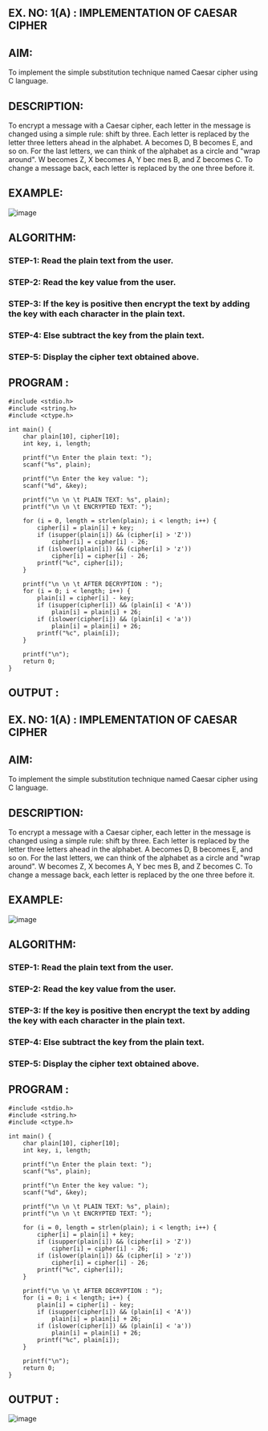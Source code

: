 ## EX. NO: 1(A) : IMPLEMENTATION OF CAESAR CIPHER
 

## AIM:

To implement the simple substitution technique named Caesar cipher using C language.

## DESCRIPTION:

To encrypt a message with a Caesar cipher, each letter in the message is changed using a simple rule: shift by three. Each letter is replaced by the letter three letters ahead in the alphabet. A becomes D, B becomes E, and so on. For the last letters, we can think of the
alphabet as a circle and "wrap around". W becomes Z, X becomes A, Y bec mes B, and Z
becomes C. To change a message back, each letter is replaced by the one three before it.

## EXAMPLE:



![image](https://github.com/Hemamanigandan/CNS/assets/149653568/eb9c6c43-8c80-4cdd-b9d4-91705a311c79)


## ALGORITHM:

### STEP-1: Read the plain text from the user.
### STEP-2: Read the key value from the user.
### STEP-3: If the key is positive then encrypt the text by adding the key with each character in the plain text.
### STEP-4: Else subtract the key from the plain text.
### STEP-5: Display the cipher text obtained above.


## PROGRAM :
```
#include <stdio.h> 
#include <string.h>
#include <ctype.h> 

int main() {
    char plain[10], cipher[10]; 
    int key, i, length;

    printf("\n Enter the plain text: ");
    scanf("%s", plain);

    printf("\n Enter the key value: ");
    scanf("%d", &key);

    printf("\n \n \t PLAIN TEXT: %s", plain);
    printf("\n \n \t ENCRYPTED TEXT: ");
    
    for (i = 0, length = strlen(plain); i < length; i++) {
        cipher[i] = plain[i] + key;
        if (isupper(plain[i]) && (cipher[i] > 'Z')) 
            cipher[i] = cipher[i] - 26;
        if (islower(plain[i]) && (cipher[i] > 'z')) 
            cipher[i] = cipher[i] - 26;
        printf("%c", cipher[i]);
    }

    printf("\n \n \t AFTER DECRYPTION : ");
    for (i = 0; i < length; i++) {
        plain[i] = cipher[i] - key; 
        if (isupper(cipher[i]) && (plain[i] < 'A')) 
            plain[i] = plain[i] + 26; 
        if (islower(cipher[i]) && (plain[i] < 'a')) 
            plain[i] = plain[i] + 26; 
        printf("%c", plain[i]);
    }

    printf("\n");
    return 0;
}
```

## OUTPUT :

## EX. NO: 1(A) : IMPLEMENTATION OF CAESAR CIPHER
 

## AIM:

To implement the simple substitution technique named Caesar cipher using C language.

## DESCRIPTION:

To encrypt a message with a Caesar cipher, each letter in the message is changed using a simple rule: shift by three. Each letter is replaced by the letter three letters ahead in the alphabet. A becomes D, B becomes E, and so on. For the last letters, we can think of the
alphabet as a circle and "wrap around". W becomes Z, X becomes A, Y bec mes B, and Z
becomes C. To change a message back, each letter is replaced by the one three before it.

## EXAMPLE:



![image](https://github.com/Hemamanigandan/CNS/assets/149653568/eb9c6c43-8c80-4cdd-b9d4-91705a311c79)


## ALGORITHM:

### STEP-1: Read the plain text from the user.
### STEP-2: Read the key value from the user.
### STEP-3: If the key is positive then encrypt the text by adding the key with each character in the plain text.
### STEP-4: Else subtract the key from the plain text.
### STEP-5: Display the cipher text obtained above.


## PROGRAM :
```
#include <stdio.h> 
#include <string.h>
#include <ctype.h> 

int main() {
    char plain[10], cipher[10]; 
    int key, i, length;

    printf("\n Enter the plain text: ");
    scanf("%s", plain);

    printf("\n Enter the key value: ");
    scanf("%d", &key);

    printf("\n \n \t PLAIN TEXT: %s", plain);
    printf("\n \n \t ENCRYPTED TEXT: ");
    
    for (i = 0, length = strlen(plain); i < length; i++) {
        cipher[i] = plain[i] + key;
        if (isupper(plain[i]) && (cipher[i] > 'Z')) 
            cipher[i] = cipher[i] - 26;
        if (islower(plain[i]) && (cipher[i] > 'z')) 
            cipher[i] = cipher[i] - 26;
        printf("%c", cipher[i]);
    }

    printf("\n \n \t AFTER DECRYPTION : ");
    for (i = 0; i < length; i++) {
        plain[i] = cipher[i] - key; 
        if (isupper(cipher[i]) && (plain[i] < 'A')) 
            plain[i] = plain[i] + 26; 
        if (islower(cipher[i]) && (plain[i] < 'a')) 
            plain[i] = plain[i] + 26; 
        printf("%c", plain[i]);
    }

    printf("\n");
    return 0;
}
```

## OUTPUT :

![image](https://github.com/user-attachments/assets/77d6c0bf-c238-45ff-929b-032bcc307372)

